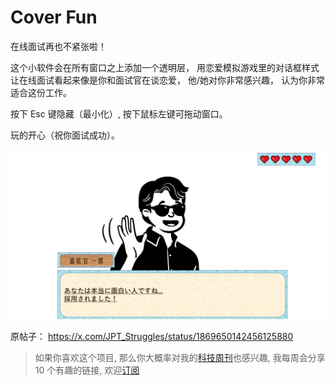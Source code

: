 # Cover Fun

在线面试再也不紧张啦！

这个小软件会在所有窗口之上添加一个透明层， 用恋爱模拟游戏里的对话框样式让在线面试看起来像是你和面试官在谈恋爱， 他/她对你非常感兴趣， 认为你非常适合这份工作。

按下 Esc 键隐藏（最小化）, 按下鼠标左键可拖动窗口。

玩的开心（祝你面试成功）。

![](image.png)

原帖子： https://x.com/JPT_Struggles/status/1869650142456125880 

> 如果你喜欢这个项目, 那么你大概率对我的[科技周刊](https://1link.fun)也感兴趣, 我每周会分享 10 个有趣的链接, 欢迎[订阅](https://www.xiaobot.net/p/1link?refer=cd147f62-e3cc-4dd4-8cde-fb2ed1f1be40)
